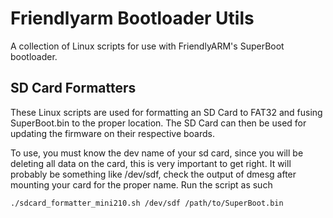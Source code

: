Friendlyarm Bootloader Utils
===========================

A collection of Linux scripts for use with FriendlyARM's SuperBoot bootloader.

## SD Card Formatters ##
These Linux scripts are used for formatting an SD Card to FAT32 and fusing SuperBoot.bin to the proper location. The SD Card can then be used for updating the firmware on their respective boards.

To use, you must know the dev name of your sd card, since you will be deleting all data on the card, this is very important to get right. It will probably be something like /dev/sdf, check the output of dmesg after mounting your card for the proper name. Run the script as such

    ./sdcard_formatter_mini210.sh /dev/sdf /path/to/SuperBoot.bin


